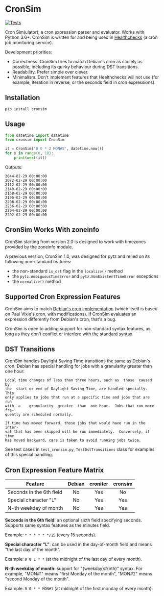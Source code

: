 # CronSim

[![Tests](https://github.com/cuu508/cronsim/actions/workflows/pytest.yml/badge.svg)](https://github.com/cuu508/cronsim/actions/workflows/pytest.yml)

Cron Sim(ulator), a cron expression parser and evaluator. Works with Python 3.6+.
CronSim is written for and being used in
[Healthchecks](https://github.com/healthchecks/healthchecks/)
(a cron job monitoring service).

Development priorities:

* Correctness. CronSim tries to match Debian's cron as closely as possible,
  including its quirky behaviour during DST transitions.
* Readability. Prefer simple over clever.
* Minimalism. Don't implement features that Healthchecks will not use
  (for example, iteration in reverse, or the seconds field in cron expressions).

## Installation

```
pip install cronsim
```

## Usage

```python
from datetime import datetime
from cronsim import CronSim

it = CronSim("0 0 * 2 MON#5", datetime.now())
for x in range(0, 10):
    print(next(it))
```

Outputs:

```
2044-02-29 00:00:00
2072-02-29 00:00:00
2112-02-29 00:00:00
2140-02-29 00:00:00
2168-02-29 00:00:00
2196-02-29 00:00:00
2208-02-29 00:00:00
2236-02-29 00:00:00
2264-02-29 00:00:00
2292-02-29 00:00:00
```

## CronSim Works With zoneinfo

CronSim starting from version 2.0 is designed to work with timezones provided by
the zoneinfo module.

A previous version, CronSim 1.0, was designed for pytz and relied on its
following non-standard features:

* the non-standard `is_dst` flag in the `localize()` method
* the `pytz.AmbiguousTimeError` and `pytz.NonExistentTimeError` exceptions
* the `normalize()` method

## Supported Cron Expression Features

CronSim aims to match [Debian's cron implementation](https://salsa.debian.org/debian/cron/-/tree/master/)
(which itself is based on Paul Vixie's cron, with modifications). If CronSim evaluates
an expression differently from Debian's cron, that's a bug.

CronSim is open to adding support for non-standard syntax features, as long as
they don't conflict or interfere with the standard syntax.

## DST Transitions

CronSim handles Daylight Saving Time transitions the same as
Debian's cron. Debian has special handling for jobs with a granularity
greater than one hour:

```
Local time changes of less than three hours, such as  those  caused  by
the  start or end of Daylight Saving Time, are handled specially.  This
only applies to jobs that run at a specific time and jobs that are  run
with  a    granularity  greater  than  one hour.  Jobs that run more fre-
quently are scheduled normally.

If time has moved forward, those jobs that would have run in the inter-
val that has been skipped will be run immediately.  Conversely, if time
has moved backward, care is taken to avoid running jobs twice.
```

See test cases in `test_cronsim.py`, `TestDstTransitions` class
for examples of this special handling.

## Cron Expression Feature Matrix

| Feature                  | Debian | croniter | cronsim |
| ------------------------ | :----: | :------: | :-----: |
| Seconds in the 6th field | No     | Yes      | No      |
| Special character "L"    | No     | Yes      | Yes     |
| N-th weekday of month    | No     | Yes      | Yes     |


**Seconds in the 6th field**: an optional sixth field specifying seconds. Supports
same syntax features as the minutes field.

Example: `* * * * * */15` (every 15 seconds).

**Special character "L"**: can be used in the day-of-month field and means
"the last day of the month".

Example: `0 0 L * *` (at the midnight of the last day of every month).

**N-th weekday of month**: support for "{weekday}#{nth}" syntax.
For example, "MON#1" means "first Monday of the month", "MON#2" means "second Monday
of the month".

Example: `0 0 * * MON#1` (at midnight of the first monday of every month).